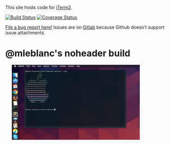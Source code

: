 This site hosts code for <a href="https://iterm2.com">iTerm2</a>.

[![Build Status](https://travis-ci.org/gnachman/iTerm2.svg?branch=master)](https://travis-ci.org/gnachman/iTerm2)
[![Coverage Status](https://coveralls.io/repos/github/gnachman/iTerm2/badge.svg?branch=master)](https://coveralls.io/github/gnachman/iTerm2?branch=master)

<a href="https://iterm2.com/bugs">File a bug report here!</a> Issues are on <a href="https://gitlab.com/gnachman/iterm2/issues">Gitlab</a> because Github doesn't support issue attachments.

# @mleblanc's noheader build

<img src="https://raw.githubusercontent.com/mattleblanc/iTerm2/noheader/noheader.png" width="400" align="left" alt="noheader.png" hspace="20"/>